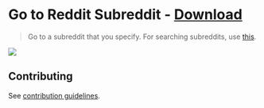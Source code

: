 # Go to Reddit Subreddit - [Download](https://github.com/nikitavoloboev/small-workflows/blob/master/goto-subreddit/Go%20to%20subreddit.alfredworkflow?raw=true)
> Go to a subreddit that you specify. For searching subreddits, use [this](https://github.com/deanishe/alfred-reddit).

![](https://i.imgur.com/C9DsbMW.png)

## Contributing
See [contribution guidelines](../CONTRIBUTING.md#readme).
